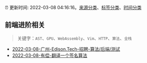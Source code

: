 :alarm_clock: 更新时间: 2022-03-08 04:16:16。[来源分类](../README.md)、[标签分类](../TAGS.md)、[时间分类](../TIMELINE.md)

## 前端进阶相关


> 关键字：`AST`、`GPU`、`WebAssembly`、`Vim`、`HTTP`、`算法`、`全栈`



- [2022-03-08-广州-Edison.Tech-招聘-算法/后端/测试](https://www.v2ex.com/t/838820) 
- [2022-03-08-有偿-翻译一个签名算法](https://www.v2ex.com/t/838813) 